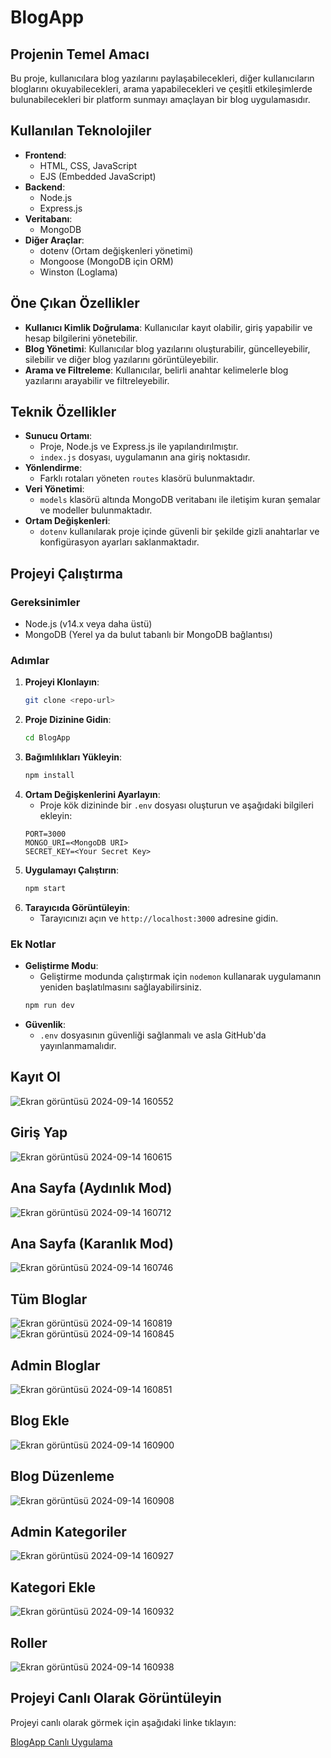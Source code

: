 # BlogApp

## Projenin Temel Amacı
Bu proje, kullanıcılara blog yazılarını paylaşabilecekleri, diğer kullanıcıların bloglarını okuyabilecekleri, arama yapabilecekleri ve çeşitli etkileşimlerde bulunabilecekleri bir platform sunmayı amaçlayan bir blog uygulamasıdır.

## Kullanılan Teknolojiler
- **Frontend**: 
  - HTML, CSS, JavaScript
  - EJS (Embedded JavaScript)
- **Backend**: 
  - Node.js
  - Express.js
- **Veritabanı**: 
  - MongoDB
- **Diğer Araçlar**: 
  - dotenv (Ortam değişkenleri yönetimi)
  - Mongoose (MongoDB için ORM)
  - Winston (Loglama)

## Öne Çıkan Özellikler
- **Kullanıcı Kimlik Doğrulama**: Kullanıcılar kayıt olabilir, giriş yapabilir ve hesap bilgilerini yönetebilir.
- **Blog Yönetimi**: Kullanıcılar blog yazılarını oluşturabilir, güncelleyebilir, silebilir ve diğer blog yazılarını görüntüleyebilir.
- **Arama ve Filtreleme**: Kullanıcılar, belirli anahtar kelimelerle blog yazılarını arayabilir ve filtreleyebilir.

## Teknik Özellikler
- **Sunucu Ortamı**: 
  - Proje, Node.js ve Express.js ile yapılandırılmıştır.
  - `index.js` dosyası, uygulamanın ana giriş noktasıdır.
- **Yönlendirme**: 
  - Farklı rotaları yöneten `routes` klasörü bulunmaktadır.
- **Veri Yönetimi**: 
  - `models` klasörü altında MongoDB veritabanı ile iletişim kuran şemalar ve modeller bulunmaktadır.
- **Ortam Değişkenleri**: 
  - `dotenv` kullanılarak proje içinde güvenli bir şekilde gizli anahtarlar ve konfigürasyon ayarları saklanmaktadır.

## Projeyi Çalıştırma

### Gereksinimler
- Node.js (v14.x veya daha üstü)
- MongoDB (Yerel ya da bulut tabanlı bir MongoDB bağlantısı)

### Adımlar
1. **Projeyi Klonlayın**:
    ```bash
    git clone <repo-url>
    ```
2. **Proje Dizinine Gidin**:
    ```bash
    cd BlogApp
    ```
3. **Bağımlılıkları Yükleyin**:
    ```bash
    npm install
    ```
4. **Ortam Değişkenlerini Ayarlayın**:
    - Proje kök dizininde bir `.env` dosyası oluşturun ve aşağıdaki bilgileri ekleyin:
    ```env
    PORT=3000
    MONGO_URI=<MongoDB URI>
    SECRET_KEY=<Your Secret Key>
    ```
5. **Uygulamayı Çalıştırın**:
    ```bash
    npm start
    ```
6. **Tarayıcıda Görüntüleyin**:
    - Tarayıcınızı açın ve `http://localhost:3000` adresine gidin.

### Ek Notlar
- **Geliştirme Modu**: 
    - Geliştirme modunda çalıştırmak için `nodemon` kullanarak uygulamanın yeniden başlatılmasını sağlayabilirsiniz.
    ```bash
    npm run dev
    ```
- **Güvenlik**: 
    - `.env` dosyasının güvenliği sağlanmalı ve asla GitHub'da yayınlanmamalıdır.

## Kayıt Ol
![Ekran görüntüsü 2024-09-14 160552](https://github.com/user-attachments/assets/a3b5c36a-e55b-4d5d-98dc-ea3804994f7f)
## Giriş Yap
![Ekran görüntüsü 2024-09-14 160615](https://github.com/user-attachments/assets/dc234f23-8689-4479-be32-036c3e85d6eb)
## Ana Sayfa (Aydınlık Mod)
![Ekran görüntüsü 2024-09-14 160712](https://github.com/user-attachments/assets/e941534e-5b41-47a4-960b-cd6af6730c0a)
## Ana Sayfa (Karanlık Mod)
![Ekran görüntüsü 2024-09-14 160746](https://github.com/user-attachments/assets/8cbb293b-807f-4b54-bc1c-6c221de2f855)
## Tüm Bloglar
![Ekran görüntüsü 2024-09-14 160819](https://github.com/user-attachments/assets/1613d6be-5865-4f92-a570-6f0ec0e7ce1e)
![Ekran görüntüsü 2024-09-14 160845](https://github.com/user-attachments/assets/53b583db-3786-40e9-93f1-ab80b9d29633)
## Admin Bloglar
![Ekran görüntüsü 2024-09-14 160851](https://github.com/user-attachments/assets/812fe672-7137-4546-a3a0-8d22aec35cb1)
## Blog Ekle
![Ekran görüntüsü 2024-09-14 160900](https://github.com/user-attachments/assets/5fd1820f-8dc6-4411-bc24-7559b174278f)
## Blog Düzenleme
![Ekran görüntüsü 2024-09-14 160908](https://github.com/user-attachments/assets/6f89dce3-1223-4f22-af4f-1ceb0ad5204f)
## Admin Kategoriler
![Ekran görüntüsü 2024-09-14 160927](https://github.com/user-attachments/assets/b828e3fb-1972-4eed-b807-b02ba6a3bb3f)
## Kategori Ekle
![Ekran görüntüsü 2024-09-14 160932](https://github.com/user-attachments/assets/11148b27-9e53-4772-9bed-968d88ae4771)
## Roller
![Ekran görüntüsü 2024-09-14 160938](https://github.com/user-attachments/assets/6aef17f9-b57a-4a29-9332-8324d5c43a8e)


  
 ## Projeyi Canlı Olarak Görüntüleyin

Projeyi canlı olarak görmek için aşağıdaki linke tıklayın:

[BlogApp Canlı Uygulama](https://blog-app1-0a08a34f581f.herokuapp.com/account/login)


